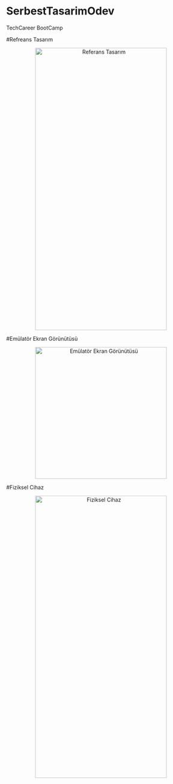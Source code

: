 # SerbestTasarimOdev
TechCareer BootCamp


#Refreans Tasarım
<p align="center">
  <img src="https://i.imgur.com/A8XG1xW.png" width="350" height="750" title="Referans Tasarım">
</p>

#Emülatör Ekran Görünütüsü
<p align="center">
  <img src="https://i.imgur.com/KH1QnIO.png" width="350"  title="Emülatör Ekran Görünütüsü">
</p>

#Fiziksel Cihaz
<p align="center">
  <img src="https://i.imgur.com/lUTCnFJ.png" width="350" height="750" title="Fiziksel Cihaz">
</p>



